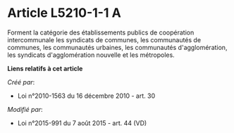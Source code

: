 # Article L5210-1-1 A

Forment la catégorie des établissements publics de coopération intercommunale les syndicats de communes, les communautés de
communes, les communautés urbaines, les communautés d'agglomération, les syndicats d'agglomération nouvelle et les
métropoles.

**Liens relatifs à cet article**

_Créé par_:

  - Loi n°2010-1563 du 16 décembre 2010 - art. 30

_Modifié par_:

  - Loi n°2015-991 du 7 août 2015 - art. 44 (VD)
